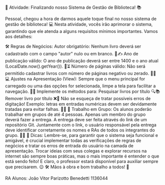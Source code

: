 🎯 Atividade: Finalizando nosso Sistema de Gestão de Biblioteca! 📚

Pessoal, chegou a hora de darmos aquele toque final no nosso sistema de gestão de biblioteca! 💻 Nesta atividade, vocês irão aprimorar o sistema, garantindo que ele atenda a alguns requisitos mínimos importantes. Vamos aos detalhes:

🛠 Regras de Negócios:
Autor obrigatório: Nenhum livro deverá ser cadastrado com o campo "autor" nulo ou em branco. 📖✍️
Ano de publicação válido: O ano de publicação deverá ser entre 1400 e o ano atual (LocalDate.now().getYear()). 📅⏳
Número de páginas válido: Não será permitido cadastrar livros com número de páginas negativo ou zerado. 📄❌
💻 Ajustes na Apresentação (View):
Sempre que o menu principal for carregado ou uma das opções for selecionada, limpe a tela para facilitar a navegação. 🧹✨
Implemente os métodos para:
Pesquisar livros por título 🔍📚
Remover livro por título ❌📕
Não se esqueça de tratar possíveis erros de digitação! Exemplo: letras em entradas numéricas devem ser devidamente tratadas para evitar falhas. 🎯🚫
👥 Trabalho em Grupo:
Os alunos poderão trabalhar em grupos de até 4 pessoas.
Apenas um membro do grupo deverá fazer a entrega.
A entrega deve ser feita através do link de um repositório Git.
Juntamente com o link, o usuário responsável pela entrega deve identificar corretamente os nomes e RAs de todos os integrantes do grupo. 📝🔗
🔑 Dicas:
Lembre-se, para garantir que o sistema seja funcional e amigável, é crucial implementar todas as verificações de regras de negócios e tratar os erros de entrada do usuário na camada de apresentação.
Trocar ideias com seus colegas e explorar recursos na internet são sempre boas práticas, mas o mais importante é entender o que está sendo feito! E claro, o professor estará disponível para auxiliar sempre que precisarem. 😉
🛠 Mãos à obra e bom trabalho a todos! 🚀


RA Alunos:
João Vitor Parizotto Benedetti 1136044


